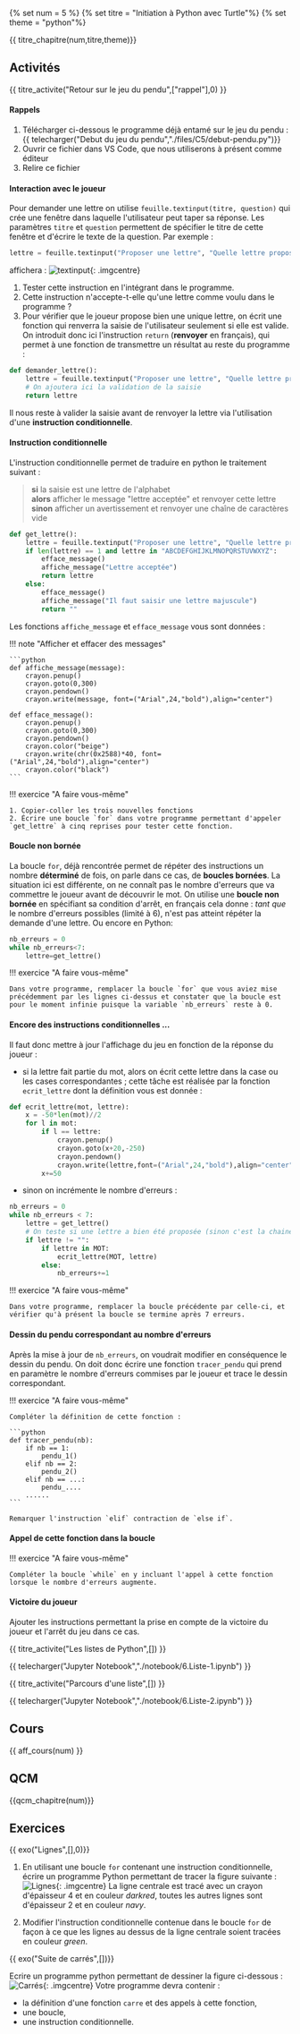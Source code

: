 
{% set num = 5 %}
{% set titre = "Initiation à Python avec Turtle"%}
{% set theme = "python"%}


{{ titre_chapitre(num,titre,theme)}}
 
## Activités 

{{ titre_activite("Retour sur le jeu du pendu",["rappel"],0) }}

#### Rappels
1. Télécharger ci-dessous le programme déjà entamé sur le jeu du pendu :
{{ telecharger("Debut du jeu du pendu","./files/C5/debut-pendu.py")}}
2. Ouvrir ce fichier dans VS Code, que nous utiliserons à présent comme éditeur
3. Relire ce fichier

#### Interaction avec le joueur

Pour demander une lettre  on utilise `feuille.textinput(titre, question)` qui crée une fenêtre dans laquelle l'utilisateur peut taper sa réponse. Les paramètres `titre` et `question` permettent de spécifier le titre de cette fenêtre et d'écrire le texte de la question.
Par exemple :

```python
lettre = feuille.textinput("Proposer une lettre", "Quelle lettre proposez-vous ?")
```
 affichera :
![textinput](./images/C5/textinput.png){: .imgcentre}

1. Tester cette instruction en l'intégrant dans le programme.
2. Cette instruction n'accepte-t-elle qu'une lettre comme voulu dans le programme ?
3. Pour vérifier que le joueur propose bien une unique lettre, on écrit une fonction qui renverra la saisie de l'utilisateur seulement si elle est valide. On introduit donc ici l'instruction `return` (**renvoyer** en français), qui permet à une fonction de transmettre un résultat au reste du programme :

```python linenums="1"
def demander_lettre():
    lettre = feuille.textinput("Proposer une lettre", "Quelle lettre proposez-vous ?")
    # On ajoutera ici la validation de la saisie
    return lettre
```

Il nous reste à valider la saisie avant de renvoyer la lettre via l'utilisation d'une **instruction conditionnelle**.

#### Instruction conditionnelle

L'instruction conditionnelle permet de traduire en python le traitement suivant :

> **si** la saisie est une lettre de l'alphabet <br>
**alors** afficher le message "lettre acceptée" et renvoyer cette lettre<br>
**sinon** afficher un avertissement et renvoyer une chaîne de caractères vide

```python linenums="1"
def get_lettre():
    lettre = feuille.textinput("Proposer une lettre", "Quelle lettre proposez-vous ?")
    if len(lettre) == 1 and lettre in "ABCDEFGHIJKLMNOPQRSTUVWXYZ":
        efface_message()
        affiche_message("Lettre acceptée")
        return lettre
    else:
        efface_message()
        affiche_message("Il faut saisir une lettre majuscule")
        return ""
```

Les fonctions `affiche_message` et `efface_message` vous sont données :

!!! note "Afficher et effacer des messages"

    ```python
    def affiche_message(message):
        crayon.penup()
        crayon.goto(0,300)
        crayon.pendown()
        crayon.write(message, font=("Arial",24,"bold"),align="center")

    def efface_message():
        crayon.penup()
        crayon.goto(0,300)
        crayon.pendown()
        crayon.color("beige")
        crayon.write(chr(0x2588)*40, font=("Arial",24,"bold"),align="center")
        crayon.color("black")
    ```

!!! exercice "A faire vous-même"

    1. Copier-coller les trois nouvelles fonctions
    2. Écrire une boucle `for` dans votre programme permettant d'appeler `get_lettre` à cinq reprises pour tester cette fonction.


#### Boucle non bornée

La boucle `for`, déjà rencontrée permet de répéter des instructions un nombre **déterminé** de fois, on parle dans ce cas, de **boucles bornées**. La situation ici est différente, on ne connaît pas le nombre d'erreurs que va commettre le joueur avant de découvrir le mot. On utilise une **boucle non bornée** en spécifiant sa condition d'arrêt, en français cela donne : *tant que* le nombre d'erreurs possibles (limité à 6), n'est pas atteint répéter la demande d'une lettre. Ou encore en Python:

```python
nb_erreurs = 0
while nb_erreurs<7:
    lettre=get_lettre()
```

!!! exercice "A faire vous-même"

    Dans votre programme, remplacer la boucle `for` que vous aviez mise précédemment par les lignes ci-dessus et constater que la boucle est pour le moment infinie puisque la variable `nb_erreurs` reste à 0. 

#### Encore des instructions conditionnelles ...

Il faut donc mettre à jour l'affichage du jeu en fonction de la réponse du joueur :

* si la lettre fait  partie du mot, alors on écrit cette lettre dans la case ou les cases correspondantes ; cette tâche est réalisée par la fonction `ecrit_lettre` dont la définition vous est donnée :

```python
def ecrit_lettre(mot, lettre):
    x = -50*len(mot)//2
    for l in mot:
        if l == lettre:
            crayon.penup()
            crayon.goto(x+20,-250)
            crayon.pendown()
            crayon.write(lettre,font=("Arial",24,"bold"),align="center")
        x+=50
```

* sinon on incrémente le nombre d'erreurs :

```python
nb_erreurs = 0
while nb_erreurs < 7:
    lettre = get_lettre()
    # On teste si une lettre a bien été proposée (sinon c'est la chaine vide qui est renvoyée)
    if lettre != "":
        if lettre in MOT:
            ecrit_lettre(MOT, lettre)
        else:
            nb_erreurs+=1
```

!!! exercice "A faire vous-même"

    Dans votre programme, remplacer la boucle précédente par celle-ci, et vérifier qu'à présent la boucle se termine après 7 erreurs.

#### Dessin du pendu correspondant au nombre d'erreurs

Après la mise à jour de `nb_erreurs`, on voudrait modifier en conséquence le dessin du pendu. On doit donc écrire une fonction `tracer_pendu` qui prend en paramètre le nombre d'erreurs commises par le joueur et trace le dessin correspondant. 

!!! exercice "A faire vous-même"

    Compléter la définition de cette fonction :

    ```python
    def tracer_pendu(nb):
        if nb == 1:
            pendu_1()
        elif nb == 2:
            pendu_2()
        elif nb == ...:
            pendu_....
        ......
    ```

    Remarquer l'instruction `elif` contraction de `else if`.


#### Appel de cette fonction dans la boucle

!!! exercice "A faire vous-même"

    Compléter la boucle `while` en y incluant l'appel à cette fonction lorsque le nombre d'erreurs augmente.

#### Victoire du joueur

Ajouter les instructions permettant  la prise en compte de la victoire du joueur et l'arrêt du jeu dans ce cas.

{{ titre_activite("Les listes de Python",[]) }}

{{ telecharger("Jupyter Notebook","./notebook/6.Liste-1.ipynb") }}

{{ titre_activite("Parcours d'une liste",[]) }}

{{ telecharger("Jupyter Notebook","./notebook/6.Liste-2.ipynb") }}

## Cours

{{ aff_cours(num) }}


## QCM

{{qcm_chapitre(num)}} 

## Exercices

{{ exo("Lignes",[],0)}}


1. En utilisant une boucle `for` contenant une instruction conditionnelle, écrire un programme Python permettant de tracer la figure suivante :
![Lignes](./images/C5/ex1.png){: .imgcentre}
La ligne centrale est tracé avec un crayon d'épaisseur 4 et en couleur *darkred*, toutes les autres lignes sont d'épaisseur 2 et en couleur *navy*.

2. Modifier l'instruction conditionnelle contenue dans le boucle `for` de façon à ce que les lignes au dessus de la ligne centrale soient tracées en couleur *green*.

{{ exo("Suite de carrés",[])}}

Ecrire un programme python permettant de dessiner la figure ci-dessous :
![Carrés](./images/C5/ex2.png){: .imgcentre}
Votre programme devra contenir :

* la définition d'une fonction `carre` et des appels à cette fonction,
* une boucle,
* une instruction conditionnelle.
